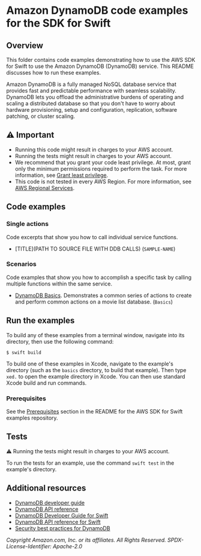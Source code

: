 # Amazon DynamoDB code examples for the SDK for Swift
## Overview
This folder contains code examples demonstrating how to use the AWS SDK for
Swift to use the Amazon DynamoDB (DynamoDB) service. This
README discusses how to run these examples.

Amazon DynamoDB is a fully managed NoSQL database service that provides fast
and predictable performance with seamless scalability. DynamoDB lets you
offload the administrative burdens of operating and scaling a distributed
database so that you don't have to worry about hardware provisioning, setup
and configuration, replication, software patching, or cluster scaling.

## ⚠️ Important
* Running this code might result in charges to your AWS account. 
* Running the tests might result in charges to your AWS account.
* We recommend that you grant your code least privilege. At most, grant only the minimum permissions required to perform the task. For more information, see [Grant least privilege](https://docs.aws.amazon.com/DynamoDB/latest/UserGuide/best-practices.html#grant-least-privilege). 
* This code is not tested in every AWS Region. For more information, see [AWS Regional Services](https://aws.amazon.com/about-aws/global-infrastructure/regional-product-services).

## Code examples

### Single actions
Code excerpts that show you how to call individual service functions.
* [TITLE](PATH TO SOURCE FILE WITH DDB CALLS)
  (`SAMPLE-NAME`)


### Scenarios
Code examples that show you how to accomplish a specific task by calling multiple functions within the same service.

* [DynamoDB Basics](./basics/). Demonstrates a common series of
  actions to create and perform common actions on a movie list database. (`Basics`)

<!-- ### Cross-service examples
Sample applications that work across multiple AWS services.
* [*Title of code example*](*relative link to code example*) --->

## Run the examples
To build any of these examples from a terminal window, navigate into its
directory, then use the following command:

```
$ swift build
```

To build one of these examples in Xcode, navigate to the example's directory
(such as the `basics` directory, to build that example). Then type `xed.`
to open the example directory in Xcode. You can then use standard Xcode build
and run commands.

### Prerequisites
See the [Prerequisites](https://github.com/awsdocs/aws-doc-sdk-examples/tree/main/swift#Prerequisites) section in the README for the AWS SDK for Swift examples repository.

## Tests
⚠️ Running the tests might result in charges to your AWS account.

To run the tests for an example, use the command `swift test` in the example's directory.

## Additional resources
* [DynamoDB developer guide](https://docs.aws.amazon.com/dynamodb/index.html)
* [DynamoDB API reference](https://docs.aws.amazon.com/amazondynamodb/latest/APIReference/)
* [DynamoDB Developer Guide for Swift](https://docs.aws.amazon.com/sdk-for-swift/latest/developer-guide/examples-ddb.html)
* [DynamoDB API reference for Swift](https://awslabs.github.io/aws-sdk-swift/reference/0.x/AWSDynamoDB/Home)
* [Security best practices for DynamoDB](https://docs.aws.amazon.com/amazondynamodb/latest/developerguide/best-practices-security.html)

_Copyright Amazon.com, Inc. or its affiliates. All Rights Reserved. SPDX-License-Identifier: Apache-2.0_